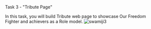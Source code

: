Task 3 - "Tribute Page"

In this task, you will build Tribute web page to showcase Our Freedom Fighter and achievers as a Role model.
![swamiji3](https://github.com/Chiranthkr123/Tribute-page/assets/155990642/4b24dbdc-d80d-4915-b5fb-33c20a79c918)
